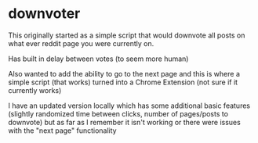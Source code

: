 # downvoter

This originally started as a simple script that would downvote all posts on what ever reddit page you were currently on.

Has built in delay between votes (to seem more human)

Also wanted to add the ability to go to the next page and this is where a simple script (that works) turned into a Chrome Extension (not sure if it currently works)

I have an updated version locally which has some additional basic features (slightly randomized time between clicks, number of pages/posts to downvote) but as far as I remember it isn't working or there were issues with the "next page" functionality
